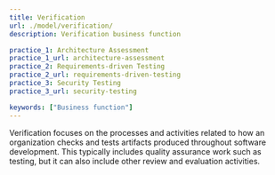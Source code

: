 ```yaml
---
title: Verification
url: ./model/verification/
description: Verification business function

practice_1: Architecture Assessment
practice_1_url: architecture-assessment
practice_2: Requirements-driven Testing
practice_2_url: requirements-driven-testing
practice_3: Security Testing
practice_3_url: security-testing

keywords: ["Business function"]
---
```


Verification focuses on the processes and activities related to how an organization checks and tests artifacts produced throughout software development. This typically includes quality assurance work such as testing, but it can also include other review and evaluation activities.

